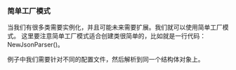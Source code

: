 ### 简单工厂模式

当我们有很多类需要实例化，并且可能未来需要扩展。我们就可以使用简单工厂模式。
这里要注意简单工厂模式适合创建类很简单的，比如就是一行代码：NewJsonParser()。

例子中我们需要针对不同的配置文件，然后解析到同一个结构体对象上。
